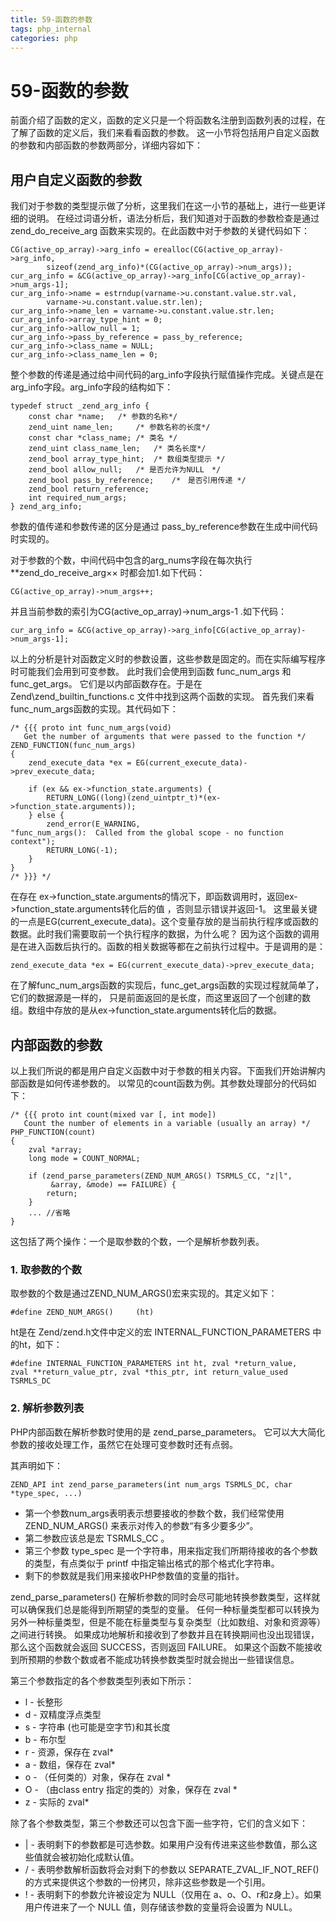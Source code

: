 ```yaml
---
title: 59-函数的参数
tags: php_internal
categories: php
---
```


# 59-函数的参数
前面介绍了函数的定义，函数的定义只是一个将函数名注册到函数列表的过程，在了解了函数的定义后，我们来看看函数的参数。 这一小节将包括用户自定义函数的参数和内部函数的参数两部分，详细内容如下：
## 用户自定义函数的参数

我们对于参数的类型提示做了分析，这里我们在这一小节的基础上，进行一些更详细的说明。 在经过词语分析，语法分析后，我们知道对于函数的参数检查是通过 zend_do_receive_arg 函数来实现的。在此函数中对于参数的关键代码如下：

    CG(active_op_array)->arg_info = erealloc(CG(active_op_array)->arg_info,
            sizeof(zend_arg_info)*(CG(active_op_array)->num_args));
    cur_arg_info = &CG(active_op_array)->arg_info[CG(active_op_array)->num_args-1];
    cur_arg_info->name = estrndup(varname->u.constant.value.str.val,
            varname->u.constant.value.str.len);
    cur_arg_info->name_len = varname->u.constant.value.str.len;
    cur_arg_info->array_type_hint = 0;
    cur_arg_info->allow_null = 1;
    cur_arg_info->pass_by_reference = pass_by_reference;
    cur_arg_info->class_name = NULL;
    cur_arg_info->class_name_len = 0;

整个参数的传递是通过给中间代码的arg_info字段执行赋值操作完成。关键点是在arg_info字段。arg_info字段的结构如下：

    typedef struct _zend_arg_info {
        const char *name;   /* 参数的名称*/
        zend_uint name_len;     /* 参数名称的长度*/
        const char *class_name; /* 类名 */
        zend_uint class_name_len;   /* 类名长度*/
        zend_bool array_type_hint;  /* 数组类型提示 */
        zend_bool allow_null;   /* 是否允许为NULL　*/
        zend_bool pass_by_reference;    /*　是否引用传递 */
        zend_bool return_reference;
        int required_num_args;  
    } zend_arg_info;

参数的值传递和参数传递的区分是通过 pass_by_reference参数在生成中间代码时实现的。

对于参数的个数，中间代码中包含的arg_nums字段在每次执行 **zend_do_receive_arg×× 时都会加1.如下代码：

    CG(active_op_array)->num_args++;

并且当前参数的索引为CG(active_op_array)->num_args-1 .如下代码：

    cur_arg_info = &CG(active_op_array)->arg_info[CG(active_op_array)->num_args-1];

以上的分析是针对函数定义时的参数设置，这些参数是固定的。而在实际编写程序时可能我们会用到可变参数。 此时我们会使用到函数 func_num_args 和 func_get_args。 它们是以内部函数存在。于是在 Zend\zend_builtin_functions.c 文件中找到这两个函数的实现。 首先我们来看func_num_args函数的实现。其代码如下：

    /* {{{ proto int func_num_args(void)
       Get the number of arguments that were passed to the function */
    ZEND_FUNCTION(func_num_args)
    {
        zend_execute_data *ex = EG(current_execute_data)->prev_execute_data;

        if (ex && ex->function_state.arguments) {
            RETURN_LONG((long)(zend_uintptr_t)*(ex->function_state.arguments));
        } else {
            zend_error(E_WARNING,
    "func_num_args():  Called from the global scope - no function context");
            RETURN_LONG(-1);
        }
    }
    /* }}} */

在存在 ex->function_state.arguments的情况下，即函数调用时，返回ex->function_state.arguments转化后的值 ，否则显示错误并返回-1。 这里最关键的一点是EG(current_execute_data)。这个变量存放的是当前执行程序或函数的数据。此时我们需要取前一个执行程序的数据，为什么呢？ 因为这个函数的调用是在进入函数后执行的。函数的相关数据等都在之前执行过程中。于是调用的是：

    zend_execute_data *ex = EG(current_execute_data)->prev_execute_data;

在了解func_num_args函数的实现后，func_get_args函数的实现过程就简单了，它们的数据源是一样的， 只是前面返回的是长度，而这里返回了一个创建的数组。数组中存放的是从ex->function_state.arguments转化后的数据。
## 内部函数的参数

以上我们所说的都是用户自定义函数中对于参数的相关内容。下面我们开始讲解内部函数是如何传递参数的。 以常见的count函数为例。其参数处理部分的代码如下：

    /* {{{ proto int count(mixed var [, int mode])
       Count the number of elements in a variable (usually an array) */
    PHP_FUNCTION(count)
    {
        zval *array;
        long mode = COUNT_NORMAL;

        if (zend_parse_parameters(ZEND_NUM_ARGS() TSRMLS_CC, "z|l",
             &array, &mode) == FAILURE) {
            return;
        }
        ... //省略
    }

这包括了两个操作：一个是取参数的个数，一个是解析参数列表。

### 1. 取参数的个数

取参数的个数是通过ZEND_NUM_ARGS()宏来实现的。其定义如下：

    #define ZEND_NUM_ARGS()     (ht)

ht是在 Zend/zend.h文件中定义的宏 INTERNAL_FUNCTION_PARAMETERS 中的ht，如下：

    #define INTERNAL_FUNCTION_PARAMETERS int ht, zval *return_value,
    zval **return_value_ptr, zval *this_ptr, int return_value_used TSRMLS_DC

### 2. 解析参数列表

PHP内部函数在解析参数时使用的是 zend_parse_parameters。 它可以大大简化参数的接收处理工作，虽然它在处理可变参数时还有点弱。

其声明如下：

    ZEND_API int zend_parse_parameters(int num_args TSRMLS_DC, char *type_spec, ...)

- 第一个参数num_args表明表示想要接收的参数个数，我们经常使用ZEND_NUM_ARGS() 来表示对传入的参数“有多少要多少”。
- 第二参数应该总是宏 TSRMLS_CC 。
- 第三个参数 type_spec 是一个字符串，用来指定我们所期待接收的各个参数的类型，有点类似于 printf 中指定输出格式的那个格式化字符串。
- 剩下的参数就是我们用来接收PHP参数值的变量的指针。

zend_parse_parameters() 在解析参数的同时会尽可能地转换参数类型，这样就可以确保我们总是能得到所期望的类型的变量。 任何一种标量类型都可以转换为另外一种标量类型，但是不能在标量类型与复杂类型（比如数组、对象和资源等）之间进行转换。 如果成功地解析和接收到了参数并且在转换期间也没出现错误，那么这个函数就会返回 SUCCESS，否则返回 FAILURE。 如果这个函数不能接收到所预期的参数个数或者不能成功转换参数类型时就会抛出一些错误信息。

第三个参数指定的各个参数类型列表如下所示：

- l - 长整形
- d - 双精度浮点类型
- s - 字符串 (也可能是空字节)和其长度
- b - 布尔型
- r - 资源，保存在 zval*
- a - 数组，保存在 zval*
- o - （任何类的）对象，保存在 zval *
- O - （由class entry 指定的类的）对象，保存在 zval *
- z - 实际的 zval*

除了各个参数类型，第三个参数还可以包含下面一些字符，它们的含义如下：

- | - 表明剩下的参数都是可选参数。如果用户没有传进来这些参数值，那么这些值就会被初始化成默认值。
- / - 表明参数解析函数将会对剩下的参数以 SEPARATE_ZVAL_IF_NOT_REF() 的方式来提供这个参数的一份拷贝，除非这些参数是一个引用。
- ! - 表明剩下的参数允许被设定为 NULL（仅用在 a、o、O、r和z身上）。如果用户传进来了一个 NULL 值，则存储该参数的变量将会设置为 NULL。
